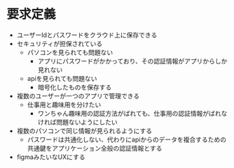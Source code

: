 # 要求定義

- ユーザーIdとパスワードをクラウド上に保存できる
- セキュリティが担保されている
  - パソコンを見られても問題ない
    - アプリにパスワードがかかっており、その認証情報がアプリからしか見れない
  - apiを見られても問題ない
    - 暗号化したものを保存する
- 複数のユーザーが一つのアプリで管理できる
  - 仕事用と趣味用を分けたい
    - ワンちゃん趣味用の認証方法がばれても、仕事用の認証情報がばれなければ問題ないようにしたい
- 複数のパソコンで同じ情報が見られるようにする
  - パスワードは共通化しない、代わりにapiからのデータを複合するための共通鍵をアプリケーション全般の認証情報とする
- figmaみたいなUXにする
